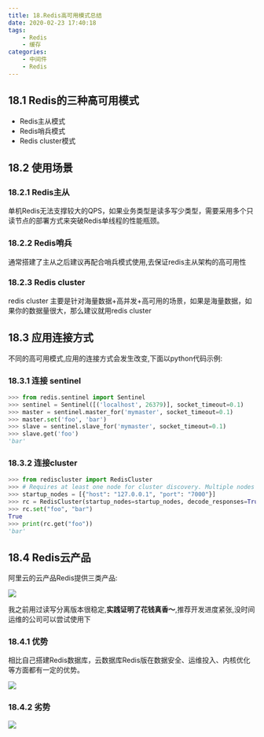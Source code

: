 ```yaml
---
title: 18.Redis高可用模式总结
date: 2020-02-23 17:40:18
tags:
    - Redis
    - 缓存
categories:
    - 中间件
    - Redis
---
```


## 18.1 Redis的三种高可用模式

- Redis主从模式
- Redis哨兵模式
- Redis cluster模式



## 18.2 使用场景

### 18.2.1 Redis主从

单机Redis无法支撑较大的QPS，如果业务类型是读多写少类型，需要采用多个只读节点的部署方式来突破Redis单线程的性能瓶颈。

### 18.2.2 Redis哨兵

通常搭建了主从之后建议再配合哨兵模式使用,去保证redis主从架构的高可用性

### 18.2.3 Redis cluster

redis cluster 主要是针对海量数据+高并发+高可用的场景，如果是海量数据，如果你的数据量很大，那么建议就用redis cluster



## 18.3 应用连接方式

不同的高可用模式,应用的连接方式会发生改变,下面以python代码示例:

### 18.3.1 连接 sentinel

```python
>>> from redis.sentinel import Sentinel
>>> sentinel = Sentinel([('localhost', 26379)], socket_timeout=0.1)
>>> master = sentinel.master_for('mymaster', socket_timeout=0.1)
>>> master.set('foo', 'bar')
>>> slave = sentinel.slave_for('mymaster', socket_timeout=0.1)
>>> slave.get('foo')
'bar'
```

### 18.3.2 连接cluster 

```python
>>> from rediscluster import RedisCluster
>>> # Requires at least one node for cluster discovery. Multiple nodes is recommended.
>>> startup_nodes = [{"host": "127.0.0.1", "port": "7000"}]
>>> rc = RedisCluster(startup_nodes=startup_nodes, decode_responses=True)
>>> rc.set("foo", "bar")
True
>>> print(rc.get("foo"))
'bar'
```





## 18.4 Redis云产品

阿里云的云产品Redis提供三类产品:

![](http://cache410.oss-cn-beijing.aliyuncs.com/alredis.png)

我之前用过读写分离版本很稳定,**实践证明了花钱真香～**,推荐开发进度紧张,没时间运维的公司可以尝试使用下

### 18.4.1 优势

相比自己搭建Redis数据库，云数据库Redis版在数据安全、运维投入、内核优化等方面都有一定的优势。

![](http://cache410.oss-cn-beijing.aliyuncs.com/alredisdiff.png)

### 18.4.2 劣势

![](http://cache410.oss-cn-beijing.aliyuncs.com/money.png)





